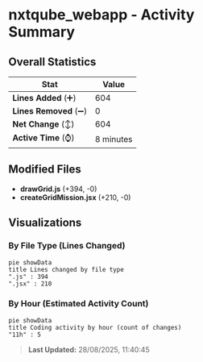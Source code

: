 # nxtqube_webapp - Activity Summary 

## Overall Statistics

| Stat                   | Value                                                             |
| ---------------------- | ----------------------------------------------------------------- |
| **Lines Added** (➕)   | 604                                          |
| **Lines Removed** (➖) | 0                                        |
| **Net Change** (↕)    | 604                |
| **Active Time** (⌚)   | 8 minutes |


## Modified Files
- **drawGrid.js** (+394, -0)
- **createGridMission.jsx** (+210, -0)

## Visualizations

### By File Type (Lines Changed)

```mermaid
pie showData
title Lines changed by file type
".js" : 394
".jsx" : 210
```

### By Hour (Estimated Activity Count)

```mermaid
pie showData
title Coding activity by hour (count of changes)
"11h" : 5
```


> **Last Updated:** 28/08/2025, 11:40:45